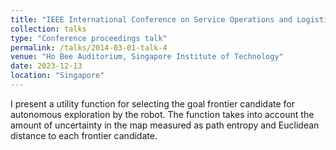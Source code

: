 ```yaml
---
title: "IEEE International Conference on Service Operations and Logistics, and Informatics (SOLI 2023) "
collection: talks
type: "Conference proceedings talk"
permalink: /talks/2014-03-01-talk-4
venue: "Ho Bee Auditorium, Singapore Institute of Technology"
date: 2023-12-13
location: "Singapore"
---
```


I present a utility function for selecting the goal frontier candidate for autonomous exploration by the robot. The function takes into account the amount of uncertainty in the map measured as path entropy and Euclidean distance to each frontier candidate. 
